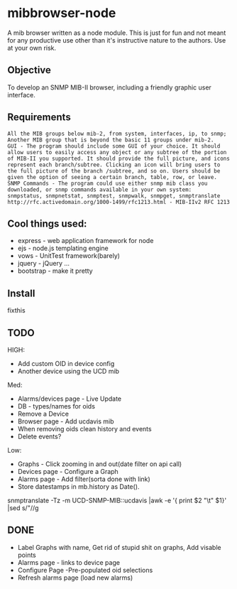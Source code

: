 mibbrowser-node
===============

A mib browser written as a node module. This is just for fun and not meant for any productive use other than it's instructive nature to the authors. Use at your own risk. 

Objective
---------
To develop an SNMP MIB-II browser, including a friendly graphic user interface.

Requirements
------------

	All the MIB groups below mib-2, from system, interfaces, ip, to snmp;
	Another MIB group that is beyond the basic 11 groups under mib-2.
	GUI - The program should include some GUI of your choice. It should allow users to easily access any object or any subtree of the portion of MIB-II you supported. It should provide the full picture, and icons represent each branch/subtree. Clicking an icon will bring users to the full picture of the branch /subtree, and so on. Users should be given the option of seeing a certain branch, table, row, or leave.
	SNMP Commands - The program could use either snmp mib class you downloaded, or snmp commands available in your own system:
	snmpstatus, snmpnetstat, snmptest, snmpwalk, snmpget, snmptranslate
	http://rfc.activedomain.org/1000-1499/rfc1213.html - MIB-IIv2 RFC 1213

Cool things used:
----------------
 * express		- 	web application framework for node
 * ejs			-	node.js templating engine
 * vows			-	UnitTest framework(barely)
 * jquery		-	jQuery ... 
 * bootstrap	-	make it pretty

Install
-------
   fixthis



TODO
----
HIGH:
* Add custom OID in device config
* Another device using the UCD mib

Med:
* Alarms/devices page - Live Update
* DB - types/names for oids
* Remove a Device
* Browser page - Add ucdavis mib 
* When removing oids clean history and events
* Delete events?

Low:
* Graphs - Click zooming in and out(date filter on api call)
* Devices page - Configure a Graph  
* Alarms page - Add filter(sorta done with link)
* Store datestamps in mb.history as Date().

snmptranslate -Tz -m UCD-SNMP-MIB::ucdavis |awk -e '{ print $2 "\t" $1}' |sed s/\"//g

DONE
----
* Label Graphs with name, Get rid of stupid shit on graphs, Add visable points 
* Alarms page - links to device page 
* Configure Page -Pre-populated oid selections 
* Refresh alarms page (load new alarms)
